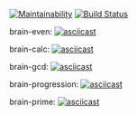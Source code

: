 [![Maintainability](https://api.codeclimate.com/v1/badges/b6bd03d104b32d0ffd99/maintainability)](https://codeclimate.com/github/AnnaMaetz/frontend-project-lvl1/maintainability)
[![Build Status](https://travis-ci.org/AnnaMaetz/frontend-project-lvl1.svg?branch=master)](https://travis-ci.org/AnnaMaetz/frontend-project-lvl1)

brain-even:
[![asciicast](https://asciinema.org/a/258130.png)](https://asciinema.org/a/258130)

brain-calc:
[![asciicast](https://asciinema.org/a/258131.png)](https://asciinema.org/a/258131)

brain-gcd:
[![asciicast](https://asciinema.org/a/258133.png)](https://asciinema.org/a/258133)

brain-progression:
[![asciicast](https://asciinema.org/a/258134.png)](https://asciinema.org/a/258134)

brain-prime:
[![asciicast](https://asciinema.org/a/258135.png)](https://asciinema.org/a/258135)
